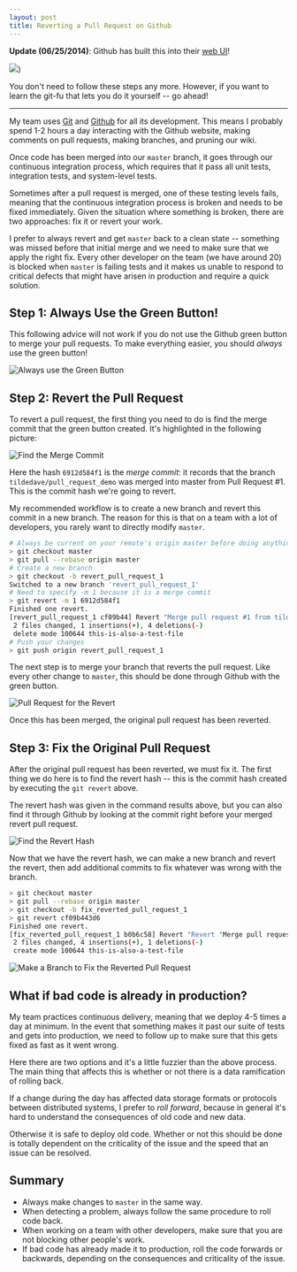 ```yaml
---
layout: post
title: Reverting a Pull Request on Github
---
```


**Update (06/25/2014)**: Github has built this into their [web UI](https://github.com/blog/1857-introducing-the-revert-button)!

[![](https://camo.githubusercontent.com/0d3350caf2bb1cba53123ffeafc00ca702b1b164/68747470733a2f2f6769746875622d696d616765732e73332e616d617a6f6e6177732e636f6d2f68656c702f70756c6c5f72657175657374732f7265766572742d70756c6c2d726571756573742d6c696e6b2e706e67)](https://github.com/blog/1857-introducing-the-revert-button))

You don't need to follow these steps any more.  However, if you want to learn the git-fu that lets you do it yourself -- go ahead!

<hr>

My team uses [Git](http://git-scm.com) and [Github](http://github.com)
for all its development.  This means I probably spend 1-2 hours a day
interacting with the Github website, making comments on pull requests,
making branches, and pruning our wiki.

Once code has been merged into our `master` branch, it goes through
our continuous integration process, which requires that it pass all
unit tests, integration tests, and system-level tests.

Sometimes after a pull request is merged, one of these testing levels
fails, meaning that the continuous integration process is broken and
needs to be fixed immediately.  Given the situation where something is
broken, there are two approaches: fix it or revert your work.

I prefer to always revert and get `master` back to a clean state --
something was missed before that initial merge and we need to make
sure that we apply the right fix.  Every other developer on the team
(we have around 20) is blocked when `master` is failing tests and it
makes us unable to respond to critical defects that might have arisen in
production and require a quick solution.

## Step 1: Always Use the Green Button!

This following advice will not work if you do not use the Github green
button to merge your pull requests.  To make everything easier, you
should *always* use the green button!

![Always use the Green Button](https://cf20dfa9de7f7946bd69-5bacf07e656cc7aa4e329c53d85b13e0.ssl.cf1.rackcdn.com/2012-11-24-always-use-the-green-button.png)

## Step 2: Revert the Pull Request

To revert a pull request, the first thing you need to do is find the
merge commit that the green button created.  It's highlighted in the
following picture:

![Find the Merge Commit](https://cf20dfa9de7f7946bd69-5bacf07e656cc7aa4e329c53d85b13e0.ssl.cf1.rackcdn.com/2012-11-24-find-the-merge-commit.png)

Here the hash `6912d584f1` is the _merge commit_: it records that the
branch `tildedave/pull_request_demo` was merged into master from Pull
Request #1.  This is the commit hash we're going to revert.

My recommended workflow is to create a new branch and revert this
commit in a new branch.  The reason for this is that on a team with a
lot of developers, you rarely want to directly modify `master`.

```bash
# Always be current on your remote's origin master before doing anything!
> git checkout master
> git pull --rebase origin master
# Create a new branch
> git checkout -b revert_pull_request_1
Switched to a new branch 'revert_pull_request_1'
# Need to specify -m 1 because it is a merge commit
> git revert -m 1 6912d584f1
Finished one revert.
[revert_pull_request_1 cf09b44] Revert "Merge pull request #1 from tildedave/pull_request_demo"
 2 files changed, 1 insertions(+), 4 deletions(-)
 delete mode 100644 this-is-also-a-test-file
# Push your changes
> git push origin revert_pull_request_1
```

The next step is to merge your branch that reverts the pull request.
Like every other change to `master`, this should be done through
Github with the green button.

![Pull Request for the Revert](https://cf20dfa9de7f7946bd69-5bacf07e656cc7aa4e329c53d85b13e0.ssl.cf1.rackcdn.com/2012-11-24-pull-request-for-the-revert.png)

Once this has been merged, the original pull request has been reverted.

## Step 3: Fix the Original Pull Request

After the original pull request has been reverted, we must fix it.
The first thing we do here is to find the revert hash -- this is the
commit hash created by executing the `git revert` above.

The revert hash was given in the command results above, but you can
also find it through Github by looking at the commit right before your
merged revert pull request.

![Find the Revert Hash](https://cf20dfa9de7f7946bd69-5bacf07e656cc7aa4e329c53d85b13e0.ssl.cf1.rackcdn.com/2012-11-24-find-the-revert-hash.png)

Now that we have the revert hash, we can make a new branch and revert
the revert, then add additional commits to fix whatever was wrong with
the branch.

```bash
> git checkout master
> git pull --rebase origin master
> git checkout -b fix_reverted_pull_request_1
> git revert cf09b443d6
Finished one revert.
[fix_reverted_pull_request_1 b0b6c58] Revert "Revert "Merge pull request #1 from tildedave/pull_request_demo""
 2 files changed, 4 insertions(+), 1 deletions(-)
 create mode 100644 this-is-also-a-test-file
```

![Make a Branch to Fix the Reverted Pull Request](https://cf20dfa9de7f7946bd69-5bacf07e656cc7aa4e329c53d85b13e0.ssl.cf1.rackcdn.com/2012-11-24-pull-request-for-fix-of-reverted-pull-request.png)

## What if bad code is already in production?

My team practices continuous delivery, meaning that we deploy 4-5
times a day at minimum.  In the event that something makes it past our
suite of tests and gets into production, we need to follow up to make
sure that this gets fixed as fast as it went wrong.

Here there are two options and it's a little fuzzier than the above
process.  The main thing that affects this is whether or not there is
a data ramification of rolling back.

If a change during the day has affected data storage formats or
protocols between distributed systems, I prefer to *roll forward*,
because in general it's hard to understand the consequences of old
code and new data.

Otherwise it is safe to deploy old code.  Whether or not this should
be done is totally dependent on the criticality of the issue and the
speed that an issue can be resolved.

## Summary

* Always make changes to `master` in the same way.
* When detecting a problem, always follow the same procedure to roll code back.
* When working on a team with other developers, make sure that you are not blocking other people's work.
* If bad code has already made it to production, roll the code forwards or backwards, depending on the consequences and criticality of the issue.